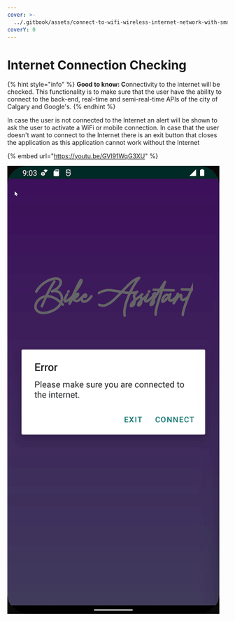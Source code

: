 ```yaml
---
cover: >-
  ../.gitbook/assets/connect-to-wifi-wireless-internet-network-with-smartphone-at-coffee-picture-id1146115827-1024399-1630111808-1-1031996-1632038541.jpg
coverY: 0
---
```


# Internet Connection Checking

{% hint style="info" %}
**Good to know: C**onnectivity to the internet will be checked. This functionality is to make sure that the user have the ability to connect to the back-end, real-time and semi-real-time APIs of the city of Calgary and Google's.
{% endhint %}

In case the user is not connected to the Internet an alert will be shown to ask the user to activate a WiFi or mobile connection. In case that the user doesn't want to connect to the Internet there is an exit button that closes the application as this application cannot work without the Internet

{% embed url="https://youtu.be/GVl91WqG3XU" %}

![](../.gitbook/assets/Z6idRWU.gif)

